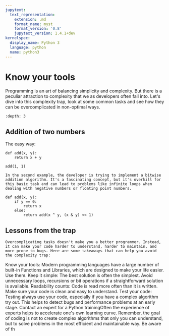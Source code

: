 ```yaml
---
jupytext:
  text_representation:
    extension: .md
    format_name: myst
    format_version: '0.8'
    jupytext_version: 1.4.1+dev
kernelspec:
  display_name: Python 3
  language: python
  name: python3
---
```


# Know your tools

Programming is an art of balancing simplicity and complexity. But there is a peculiar attraction to complexity that we as developers often fall into. Let's dive into this complexity trap, look at some common tasks and see how they can be overcomplicated in non-optimal ways.

```{contents} Table of Contents
:depth: 3
```

## Addition of two numbers

The easy way:

```{code-cell}
def add(x, y):
    return x + y
```

```{code-cell}
add(1, 1)
```


```{admonition} Note
In the second example, the developer is trying to implement a bitwise addition algorithm. It's a fascinating concept, but it's overkill for this basic task and can lead to problems like infinite loops when dealing with negative numbers or floating point numbers.
```

```{code-block}
def add(x, y):
    if y == 0:
        return x
    else:
        return add(x ^ y, (x & y) << 1)
```

## Lessons from the trap

```{tip}
Overcomplicating tasks doesn't make you a better programmer. Instead, it can make your code harder to understand, harder to maintain, and more prone to bugs. Here are some takeaways that can help you avoid the complexity trap:
```


Know your tools: Modern programming languages have a large number of built-in Functions and Libraries, which are designed to make your life easier. Use them.
Keep it simple: The best solution is often the simplest. Avoid unnecessary loops, recursions or bit operations if a straightforward solution is available.
Readability counts: Code is read more often than it is written. Make sure your code is clean and easy to understand.
Test your code: Testing always use your code, especially if you have a complex algorithm try out. This helps to detect bugs and performance problems at an early stage.
Contact an expert for a Python trainingOften the experience of experts helps to accelerate one's own learning curve.
Remember, the goal of coding is not to create complex algorithms that only you can understand, but to solve problems in the most efficient and maintainable way. Be aware of th